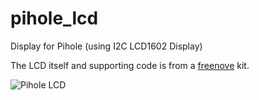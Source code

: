 # pihole_lcd
Display for Pihole (using I2C LCD1602 Display)

The LCD itself and supporting code is from a [freenove](http://freenove.com/tutorial.html) kit.

![Pihole LCD](https://i.redd.it/6kny2jihu8d51.jpg)

